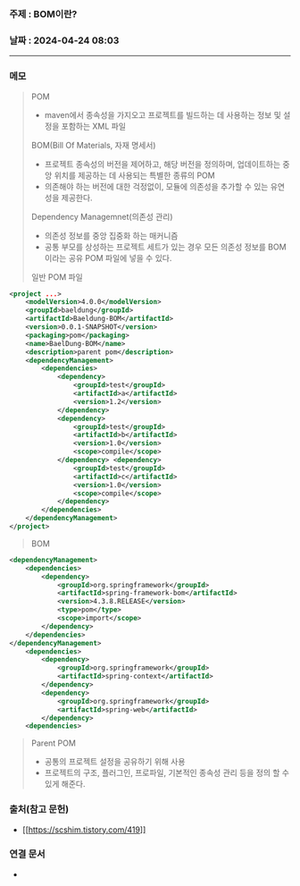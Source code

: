 ### 주제 : BOM이란?

### 날짜 : 2024-04-24 08:03
----
### 메모
> POM
> 	- maven에서 종속성을 가지오고 프로젝트를 빌드하는 데 사용하는 정보 및 설정을 포함하는 XML 파일
> 
> BOM(Bill Of Materials, 자재 명세서)
> 	- 프로젝트 종속성의 버전을 제어하고, 해당 버전을 정의하며, 업데이트하는 중앙 위치를 제공하는 데 사용되는 특별한 종류의 POM
> 	- 의존해야 하는 버전에 대한 걱정없이, 모듈에 의존성을 추가할 수 있는 유연성을 제공한다.
> 
> Dependency Managemnet(의존성 관리)
> 	- 의존성 정보를 중앙 집중화 하는 매커니즘
> 	- 공통 부모를 상성하는 프로젝트 세트가 있는 경우 모든 의존성 정보를 BOM이라는 공유 POM 파일에 넣을 수 있다.
> 
> 일반 POM 파일
```xml
<project ...> 
	<modelVersion>4.0.0</modelVersion> 
	<groupId>baeldung</groupId> 
	<artifactId>Baeldung-BOM</artifactId> 
	<version>0.0.1-SNAPSHOT</version> 
	<packaging>pom</packaging> 
	<name>BaelDung-BOM</name> 
	<description>parent pom</description> 
	<dependencyManagement> 
		<dependencies> 
			<dependency> 
				<groupId>test</groupId> 
				<artifactId>a</artifactId> 
				<version>1.2</version> 
			</dependency> 
			<dependency>
				<groupId>test</groupId> 
				<artifactId>b</artifactId> 
				<version>1.0</version> 
				<scope>compile</scope> 
			</dependency> <dependency> 
				<groupId>test</groupId> 
				<artifactId>c</artifactId> 
				<version>1.0</version> 
				<scope>compile</scope> 
			</dependency> 
		</dependencies> 
	</dependencyManagement> 
</project>
```
> BOM
```xml
<dependencyManagement>
	<dependencies> 
		<dependency> 
			<groupId>org.springframework</groupId> 
			<artifactId>spring-framework-bom</artifactId> 
			<version>4.3.8.RELEASE</version> 
			<type>pom</type> 
			<scope>import</scope> 
		</dependency> 
	</dependencies> 
</dependencyManagement>
	<dependencies> 
		<dependency> 
			<groupId>org.springframework</groupId> 
			<artifactId>spring-context</artifactId> 
		</dependency> 
		<dependency> 
			<groupId>org.springframework</groupId> 
			<artifactId>spring-web</artifactId> 
		</dependency> 
	<dependencies>
```
> Parent POM
> 	- 공통의 프로젝트 설정을 공유하기 위해 사용
> 	- 프로젝트의 구조, 플러그인, 프로파일, 기본적인 종속성 관리 등을 정의 할 수 있게 해준다.

### 출처(참고 문헌)
- [[https://scshim.tistory.com/419]]

### 연결 문서
-
